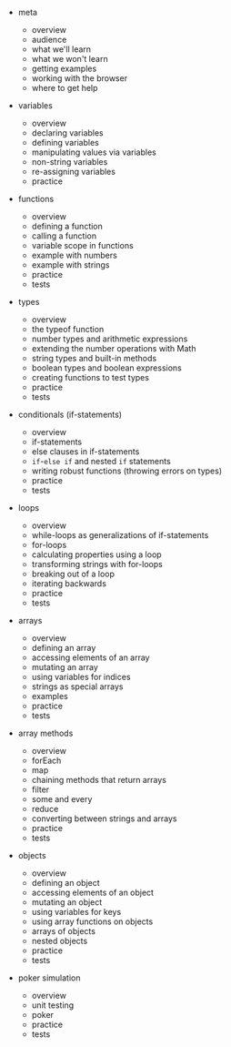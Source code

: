* meta
  - overview
  - audience
  - what we'll learn
  - what we won't learn
  - getting examples
  - working with the browser
  - where to get help

* variables
  + overview
  + declaring variables
  + defining variables
  + manipulating values via variables
  + non-string variables
  + re-assigning variables
  + practice

* functions
  + overview
  + defining a function
  + calling a function
  + variable scope in functions
  + example with numbers
  + example with strings
  + practice
  + tests

* types
  + overview
  + the typeof function
  + number types and arithmetic expressions
  + extending the number operations with Math
  + string types and built-in methods
  + boolean types and boolean expressions
  + creating functions to test types
  + practice
  + tests

* conditionals (if-statements)
  + overview
  + if-statements
  + else clauses in if-statements
  + `if`-`else if` and nested `if` statements
  + writing robust functions (throwing errors on types)
  + practice
  + tests

* loops
  + overview
  + while-loops as generalizations of if-statements
  + for-loops
  + calculating properties using a loop
  + transforming strings with for-loops
  + breaking out of a loop
  + iterating backwards
  + practice
  + tests

* arrays
  + overview
  + defining an array
  + accessing elements of an array
  + mutating an array
  + using variables for indices
  + strings as special arrays
  + examples
  + practice
  + tests

* array methods
  + overview
  + forEach
  + map
  + chaining methods that return arrays
  + filter
  + some and every
  + reduce
  + converting between strings and arrays
  + practice
  + tests

* objects
  + overview
  + defining an object
  + accessing elements of an object
  + mutating an object
  + using variables for keys
  + using array functions on objects
  + arrays of objects
  + nested objects
  + practice
  - tests

* poker simulation
  - overview
  - unit testing
  - poker
  - practice
  - tests